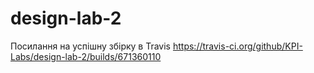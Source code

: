 # design-lab-2
Посилання на успішну збірку в Travis https://travis-ci.org/github/KPI-Labs/design-lab-2/builds/671360110
